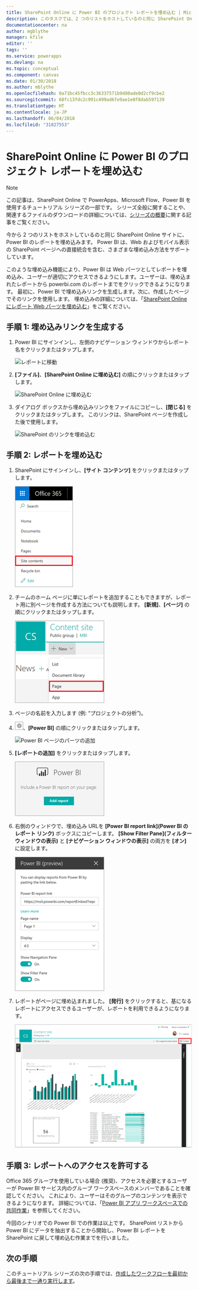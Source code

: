 ```yaml
---
title: SharePoint Online に Power BI のプロジェクト レポートを埋め込む | Microsoft Docs
description: このタスクでは、2 つのリストをホストしているのと同じ SharePoint Online サイトに、Power BI のレポートを埋め込みます。
documentationcenter: na
author: mgblythe
manager: kfile
editor: ''
tags: ''
ms.service: powerapps
ms.devlang: na
ms.topic: conceptual
ms.component: canvas
ms.date: 01/30/2018
ms.author: mblythe
ms.openlocfilehash: 0a71bc45fbcc3c36337571b9d80ade0d2cf9cbe2
ms.sourcegitcommit: 68fc13fdc2c991c499ad6fe9ae1e0f8dab597139
ms.translationtype: HT
ms.contentlocale: ja-JP
ms.lasthandoff: 06/04/2018
ms.locfileid: "31827553"
---
```

# <a name="embed-the-power-bi-project-report-in-sharepoint-online"></a>SharePoint Online に Power BI のプロジェクト レポートを埋め込む
> [!NOTE]
> この記事は、SharePoint Online で PowerApps、Microsoft Flow、Power BI を使用するチュートリアル シリーズの一部です。 シリーズ全般に関することや、関連するファイルのダウンロードの詳細については、[シリーズの概要](sharepoint-scenario-intro.md)に関する記事をご覧ください。

今から 2 つのリストをホストしているのと同じ SharePoint Online サイトに、Power BI のレポートを埋め込みます。 Power BI は、Web およびモバイル表示の SharePoint ページへの直接統合を含む、さまざまな埋め込み方法をサポートしています。

このような埋め込み機能により、Power BI は Web パーツとしてレポートを埋め込み、ユーザーが適切にアクセスできるようにします。ユーザーは、埋め込まれたレポートから powerbi.com のレポートまでをクリックできるようになります。 最初に、Power BI で埋め込みリンクを生成します。次に、作成したページでそのリンクを使用します。 埋め込みの詳細については、「[SharePoint Online にレポート Web パーツを埋め込む](https://docs.microsoft.com/power-bi/service-embed-report-spo)」をご覧ください。

## <a name="step-1-generate-an-embed-link"></a>手順 1: 埋め込みリンクを生成する
1. Power BI にサインインし、左側のナビゲーション ウィンドウからレポート名をクリックまたはタップします。
   
    ![レポートに移動](./media/sharepoint-scenario-embed-report/08-01-01-reports.png)
2. **[ファイル]**、**[SharePoint Online に埋め込む]** の順にクリックまたはタップします。
   
    ![SharePoint Online に埋め込む](./media/sharepoint-scenario-embed-report/08-01-02-embed-spo.png)
3. ダイアログ ボックスから埋め込みリンクをファイルにコピーし、**[閉じる]** をクリックまたはタップします。 このリンクは、SharePoint ページを作成した後で使用します。
   
    ![SharePoint のリンクを埋め込む](./media/sharepoint-scenario-embed-report/08-01-03-embed-url.png)

## <a name="step-2-embed-the-report"></a>手順 2: レポートを埋め込む
1. SharePoint にサインインし、**[サイト コンテンツ]** をクリックまたはタップします。
   
    ![SharePoint サイト コンテンツ](./media/sharepoint-scenario-embed-report/08-01-04-site-contents.png)
2. チームのホーム ページに単にレポートを追加することもできますが、レポート用に別ページを作成する方法についても説明します。 **[新規]**、**[ページ]** の順にクリックまたはタップします。
   
    ![新しい SharePoint ページ](./media/sharepoint-scenario-embed-report/08-01-05-new-page.png)
3. ページの名前を入力します (例: “プロジェクトの分析”)。
4. ![プラス アイコン](./media/sharepoint-scenario-embed-report/icon-plus.png)、**[Power BI]** の順にクリックまたはタップします。
   
    ![Power BI ページのパーツの追加](./media/sharepoint-scenario-embed-report/08-01-06-add-page-part.png)
5. **[レポートの追加]** をクリックまたはタップします。
   
    ![レポートの追加](./media/sharepoint-scenario-embed-report/08-01-07-add-report.png)
6. 右側のウィンドウで、埋め込み URLを **[Power BI report link]\(Power BI のレポート リンク\)** ボックスにコピーします。 **[Show Filter Pane]\(フィルター ウィンドウの表示\)** と **[ナビゲーション ウィンドウの表示]** の両方を **[オン]** に設定します。
   
    ![レポートの設定](./media/sharepoint-scenario-embed-report/08-01-08-report-settings.png)
7. レポートがページに埋め込まれました。 **[発行]** をクリックすると、基になるレポートにアクセスできるユーザーが、レポートを利用できるようになります。
   
    ![レポートの埋め込みの完了](./media/sharepoint-scenario-embed-report/08-01-09-report-complete.png)

## <a name="step-3-grant-access-to-the-report"></a>手順 3: レポートへのアクセスを許可する
Office 365 グループを使用している場合 (推奨)、アクセスを必要とするユーザーが Power BI サービス内のグループ ワークスペースのメンバーであることを確認してください。 これにより、ユーザーはそのグループのコンテンツを表示できるようになります。 詳細については、「[Power BI アプリ ワークスペースでの共同作業](https://docs.microsoft.com/power-bi/service-collaborate-power-bi-workspace)」を参照してください。

今回のシナリオでの Power BI での作業は以上です。 SharePoint リストから Power BI にデータを抽出することから開始し、Power BI レポートを SharePoint に戻して埋め込む作業までを行いました。

## <a name="next-steps"></a>次の手順
このチュートリアル シリーズの次の手順では、[作成したワークフローを最初から最後まで一通り実行します](sharepoint-scenario-summary.md)。

